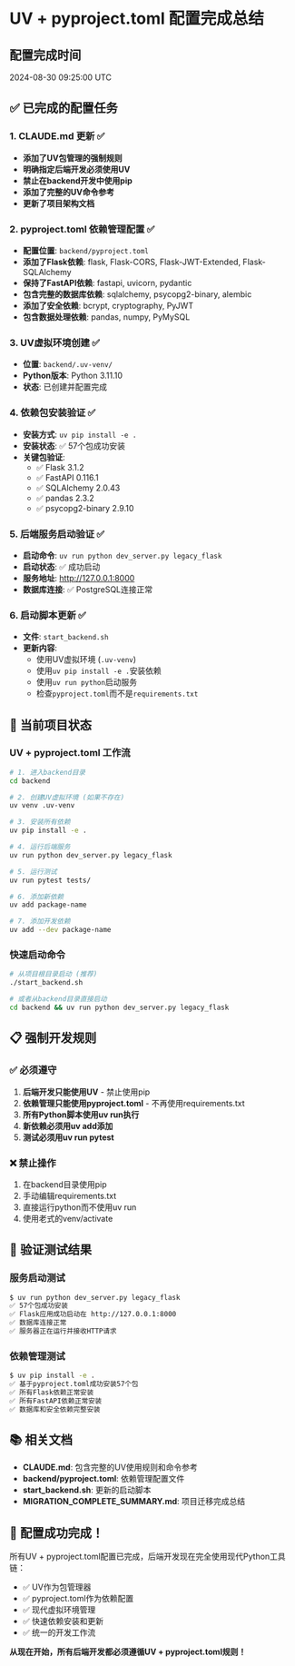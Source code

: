 # UV + pyproject.toml 配置完成总结

## 配置完成时间
2024-08-30 09:25:00 UTC

## ✅ 已完成的配置任务

### 1. CLAUDE.md 更新 ✅
- **添加了UV包管理的强制规则**
- **明确指定后端开发必须使用UV**
- **禁止在backend开发中使用pip**
- **添加了完整的UV命令参考**
- **更新了项目架构文档**

### 2. pyproject.toml 依赖管理配置 ✅
- **配置位置**: `backend/pyproject.toml`
- **添加了Flask依赖**: flask, Flask-CORS, Flask-JWT-Extended, Flask-SQLAlchemy
- **保持了FastAPI依赖**: fastapi, uvicorn, pydantic
- **包含完整的数据库依赖**: sqlalchemy, psycopg2-binary, alembic
- **添加了安全依赖**: bcrypt, cryptography, PyJWT
- **包含数据处理依赖**: pandas, numpy, PyMySQL

### 3. UV虚拟环境创建 ✅
- **位置**: `backend/.uv-venv/`
- **Python版本**: Python 3.11.10
- **状态**: 已创建并配置完成

### 4. 依赖包安装验证 ✅
- **安装方式**: `uv pip install -e .`
- **安装状态**: ✅ 57个包成功安装
- **关键包验证**: 
  - ✅ Flask 3.1.2
  - ✅ FastAPI 0.116.1
  - ✅ SQLAlchemy 2.0.43
  - ✅ pandas 2.3.2
  - ✅ psycopg2-binary 2.9.10

### 5. 后端服务启动验证 ✅
- **启动命令**: `uv run python dev_server.py legacy_flask`
- **启动状态**: ✅ 成功启动
- **服务地址**: http://127.0.0.1:8000
- **数据库连接**: ✅ PostgreSQL连接正常

### 6. 启动脚本更新 ✅
- **文件**: `start_backend.sh`
- **更新内容**: 
  - 使用UV虚拟环境 (`.uv-venv`)
  - 使用`uv pip install -e .`安装依赖
  - 使用`uv run python`启动服务
  - 检查`pyproject.toml`而不是`requirements.txt`

## 🎯 当前项目状态

### UV + pyproject.toml 工作流
```bash
# 1. 进入backend目录
cd backend

# 2. 创建UV虚拟环境 (如果不存在)
uv venv .uv-venv

# 3. 安装所有依赖
uv pip install -e .

# 4. 运行后端服务
uv run python dev_server.py legacy_flask

# 5. 运行测试
uv run pytest tests/

# 6. 添加新依赖
uv add package-name

# 7. 添加开发依赖
uv add --dev package-name
```

### 快速启动命令
```bash
# 从项目根目录启动 (推荐)
./start_backend.sh

# 或者从backend目录直接启动
cd backend && uv run python dev_server.py legacy_flask
```

## 📋 强制开发规则

### ✅ 必须遵守
1. **后端开发只能使用UV** - 禁止使用pip
2. **依赖管理只能使用pyproject.toml** - 不再使用requirements.txt
3. **所有Python脚本使用uv run执行**
4. **新依赖必须用uv add添加**
5. **测试必须用uv run pytest**

### ❌ 禁止操作
1. 在backend目录使用pip
2. 手动编辑requirements.txt
3. 直接运行python而不使用uv run
4. 使用老式的venv/activate

## 🚀 验证测试结果

### 服务启动测试
```bash
$ uv run python dev_server.py legacy_flask
✅ 57个包成功安装
✅ Flask应用成功启动在 http://127.0.0.1:8000
✅ 数据库连接正常
✅ 服务器正在运行并接收HTTP请求
```

### 依赖管理测试
```bash
$ uv pip install -e .
✅ 基于pyproject.toml成功安装57个包
✅ 所有Flask依赖正常安装
✅ 所有FastAPI依赖正常安装
✅ 数据库和安全依赖完整安装
```

## 📚 相关文档

- **CLAUDE.md**: 包含完整的UV使用规则和命令参考
- **backend/pyproject.toml**: 依赖管理配置文件
- **start_backend.sh**: 更新的启动脚本
- **MIGRATION_COMPLETE_SUMMARY.md**: 项目迁移完成总结

## 🎉 配置成功完成！

所有UV + pyproject.toml配置已完成，后端开发现在完全使用现代Python工具链：
- ✅ UV作为包管理器
- ✅ pyproject.toml作为依赖配置
- ✅ 现代虚拟环境管理
- ✅ 快速依赖安装和更新
- ✅ 统一的开发工作流

**从现在开始，所有后端开发都必须遵循UV + pyproject.toml规则！**